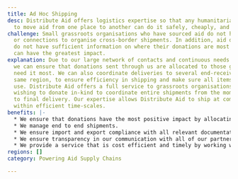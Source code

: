 ```yaml
---
title: Ad Hoc Shipping
desc: Distribute Aid offers logistics expertise so that any humanitarian group seeking
  to move aid from one place to another can do it safely, cheaply, and efficiently.
challenge: Small grassroots organisations who have sourced aid do not have the capacity
  or connections to organise cross-border shipments. In addition, aid donating groups
  do not have sufficient information on where their donations are most needed and
  can have the greatest impact.
explanation: Due to our large network of contacts and continuous needs assessments,
  we can ensure that donations sent through us are allocated to those groups that
  need it most. We can also coordinate deliveries to several end-receivers in the
  same region, to ensure efficiency in shipping and make sure all items go to immediate
  use. Distribute Aid offers a full service to grassroots organisations and corporations
  wishing to donate in-kind to coordinate entire shipments from the moment of pick-up
  to final delivery. Our expertise allows Distribute Aid to ship at competitive prices
  within efficient time-scales.
benefits: |-
  * We ensure that donations have the most positive impact by allocating them where they are most needed.
  * We manage end to end shipments.
  * We ensure import and export compliance with all relevant documentation.
  * We ensure transparency in our communication with all of our partners.
  * We provide a service that is cost efficient and timely by working with a range of commercial shippers.
regions: []
category: Powering Aid Supply Chains

---
```

